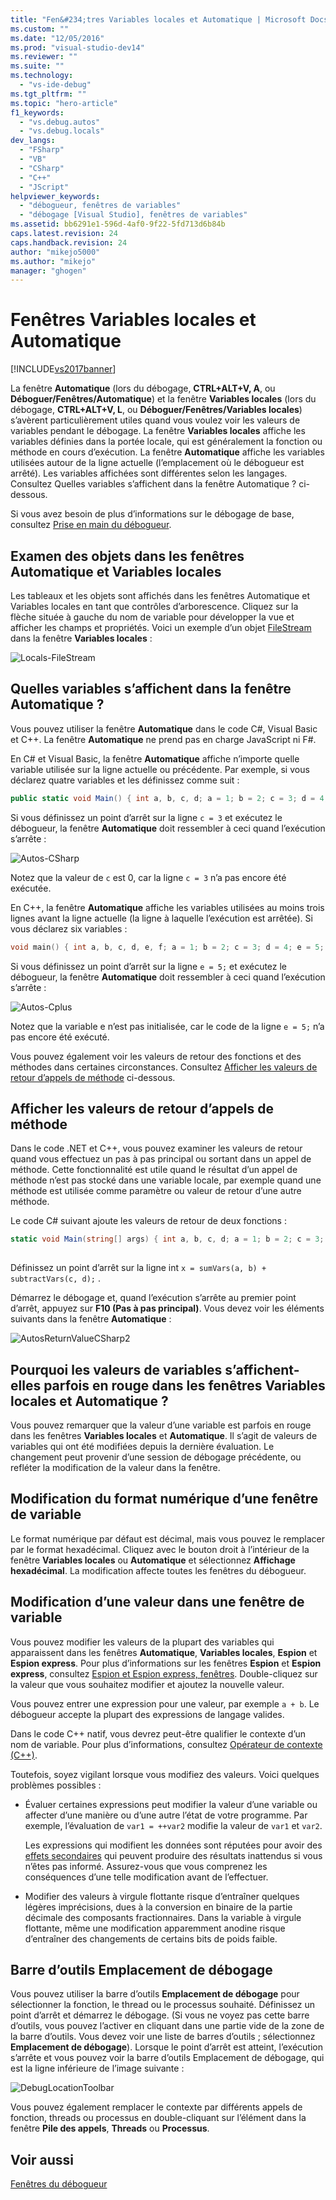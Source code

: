 ```yaml
---
title: "Fen&#234;tres Variables locales et Automatique | Microsoft Docs"
ms.custom: ""
ms.date: "12/05/2016"
ms.prod: "visual-studio-dev14"
ms.reviewer: ""
ms.suite: ""
ms.technology: 
  - "vs-ide-debug"
ms.tgt_pltfrm: ""
ms.topic: "hero-article"
f1_keywords: 
  - "vs.debug.autos"
  - "vs.debug.locals"
dev_langs: 
  - "FSharp"
  - "VB"
  - "CSharp"
  - "C++"
  - "JScript"
helpviewer_keywords: 
  - "débogueur, fenêtres de variables"
  - "débogage [Visual Studio], fenêtres de variables"
ms.assetid: bb6291e1-596d-4af0-9f22-5fd713d6b84b
caps.latest.revision: 24
caps.handback.revision: 24
author: "mikejo5000"
ms.author: "mikejo"
manager: "ghogen"
---
```

# Fen&#234;tres Variables locales et Automatique
[!INCLUDE[vs2017banner](../code-quality/includes/vs2017banner.md)]

La fenêtre **Automatique** \(lors du débogage, **CTRL\+ALT\+V, A**, ou **Déboguer\/Fenêtres\/Automatique**\) et la fenêtre **Variables locales** \(lors du débogage, **CTRL\+ALT\+V, L**, ou **Déboguer\/Fenêtres\/Variables locales**\) s’avèrent particulièrement utiles quand vous voulez voir les valeurs de variables pendant le débogage. La fenêtre **Variables locales** affiche les variables définies dans la portée locale, qui est généralement la fonction ou méthode en cours d’exécution. La fenêtre **Automatique** affiche les variables utilisées autour de la ligne actuelle \(l’emplacement où le débogueur est arrêté\). Les variables affichées sont différentes selon les langages. Consultez Quelles variables s’affichent dans la fenêtre Automatique ? ci\-dessous.  
  
 Si vous avez besoin de plus d’informations sur le débogage de base, consultez [Prise en main du débogueur](../debugger/getting-started-with-the-debugger.md).  
  
## Examen des objets dans les fenêtres Automatique et Variables locales  
 Les tableaux et les objets sont affichés dans les fenêtres Automatique et Variables locales en tant que contrôles d’arborescence. Cliquez sur la flèche située à gauche du nom de variable pour développer la vue et afficher les champs et propriétés. Voici un exemple d’un objet [FileStream](../Topic/FileStream%20Class.md) dans la fenêtre **Variables locales** :  
  
 ![Locals&#45;FileStream](../debugger/media/locals-filestream.png "Locals\-FileStream")  
  
## Quelles variables s’affichent dans la fenêtre Automatique ?  
 Vous pouvez utiliser la fenêtre **Automatique** dans le code C\#, Visual Basic et C\+\+. La fenêtre **Automatique** ne prend pas en charge JavaScript ni F\#.  
  
 En C\# et Visual Basic, la fenêtre **Automatique** affiche n’importe quelle variable utilisée sur la ligne actuelle ou précédente. Par exemple, si vous déclarez quatre variables et les définissez comme suit :  
  
```c#  
public static void Main() { int a, b, c, d; a = 1; b = 2; c = 3; d = 4; }  
```  
  
 Si vous définissez un point d’arrêt sur la ligne `c = 3` et exécutez le débogueur, la fenêtre **Automatique** doit ressembler à ceci quand l’exécution s’arrête :  
  
 ![Autos&#45;CSharp](../debugger/media/autos-csharp.png "Autos\-CSharp")  
  
 Notez que la valeur de `c` est 0, car la ligne `c = 3` n’a pas encore été exécutée.  
  
 En C\+\+, la fenêtre **Automatique** affiche les variables utilisées au moins trois lignes avant la ligne actuelle \(la ligne à laquelle l’exécution est arrêtée\). Si vous déclarez six variables :  
  
```cpp  
void main() { int a, b, c, d, e, f; a = 1; b = 2; c = 3; d = 4; e = 5; f = 6; }  
```  
  
 Si vous définissez un point d’arrêt sur la ligne `e = 5;` et exécutez le débogueur, la fenêtre **Automatique** doit ressembler à ceci quand l’exécution s’arrête :  
  
 ![Autos&#45;Cplus](../debugger/media/autos-cplus.png "Autos\-Cplus")  
  
 Notez que la variable e n’est pas initialisée, car le code de la ligne  `e = 5;` n’a pas encore été exécuté.  
  
 Vous pouvez également voir les valeurs de retour des fonctions et des méthodes dans certaines circonstances. Consultez [Afficher les valeurs de retour d’appels de méthode](#bkmk_returnValue) ci\-dessous.  
  
##  <a name="bkmk_returnValue"></a> Afficher les valeurs de retour d’appels de méthode  
 Dans le code .NET et C\+\+, vous pouvez examiner les valeurs de retour quand vous effectuez un pas à pas principal ou sortant dans un appel de méthode. Cette fonctionnalité est utile quand le résultat d’un appel de méthode n’est pas stocké dans une variable locale, par exemple quand une méthode est utilisée comme paramètre ou valeur de retour d’une autre méthode.  
  
 Le code C\# suivant ajoute les valeurs de retour de deux fonctions :  
  
```c#  
static void Main(string[] args) { int a, b, c, d; a = 1; b = 2; c = 3; d = 4; int x = sumVars(a, b) + subtractVars(c, d); } private static int sumVars(int i, int j) { return i + j; } private static int subtractVars(int i, int j) { return j - i; }  
  
```  
  
 Définissez un point d’arrêt sur la ligne int `x = sumVars(a, b) + subtractVars(c, d);` .  
  
 Démarrez le débogage et, quand l’exécution s’arrête au premier point d’arrêt, appuyez sur **F10 \(Pas à pas principal\)**. Vous devez voir les éléments suivants dans la fenêtre **Automatique** :  
  
 ![AutosReturnValueCSharp2](../debugger/media/autosreturnvaluecsharp2.png "AutosReturnValueCSharp2")  
  
## Pourquoi les valeurs de variables s’affichent\-elles parfois en rouge dans les fenêtres Variables locales et Automatique ?  
 Vous pouvez remarquer que la valeur d’une variable est parfois en rouge dans les fenêtres **Variables locales** et **Automatique**. Il s’agit de valeurs de variables qui ont été modifiées depuis la dernière évaluation. Le changement peut provenir d’une session de débogage précédente, ou refléter la modification de la valeur dans la fenêtre.  
  
## Modification du format numérique d’une fenêtre de variable  
 Le format numérique par défaut est décimal, mais vous pouvez le remplacer par le format hexadécimal. Cliquez avec le bouton droit à l’intérieur de la fenêtre **Variables locales** ou **Automatique** et sélectionnez **Affichage hexadécimal**. La modification affecte toutes les fenêtres du débogueur.  
  
## Modification d’une valeur dans une fenêtre de variable  
 Vous pouvez modifier les valeurs de la plupart des variables qui apparaissent dans les fenêtres **Automatique**, **Variables locales**, **Espion** et **Espion express**. Pour plus d’informations sur les fenêtres **Espion** et **Espion express**, consultez [Espion et Espion express, fenêtres](../debugger/watch-and-quickwatch-windows.md). Double\-cliquez sur la valeur que vous souhaitez modifier et ajoutez la nouvelle valeur.  
  
 Vous pouvez entrer une expression pour une valeur, par exemple `a + b`. Le débogueur accepte la plupart des expressions de langage valides.  
  
 Dans le code C\+\+ natif, vous devrez peut\-être qualifier le contexte d’un nom de variable. Pour plus d’informations, consultez [Opérateur de contexte \(C\+\+\)](../debugger/context-operator-cpp.md).  
  
 Toutefois, soyez vigilant lorsque vous modifiez des valeurs. Voici quelques problèmes possibles :  
  
-   Évaluer certaines expressions peut modifier la valeur d’une variable ou affecter d’une manière ou d’une autre l’état de votre programme. Par exemple, l’évaluation de `var1 = ++var2` modifie la valeur de `var1` et `var2`.  
  
     Les expressions qui modifient les données sont réputées pour avoir des [effets secondaires](https://en.wikipedia.org/wiki/Side_effect_\(computer_science\)) qui peuvent produire des résultats inattendus si vous n’êtes pas informé. Assurez\-vous que vous comprenez les conséquences d’une telle modification avant de l’effectuer.  
  
-   Modifier des valeurs à virgule flottante risque d’entraîner quelques légères imprécisions, dues à la conversion en binaire de la partie décimale des composants fractionnaires. Dans la variable à virgule flottante, même une modification apparemment anodine risque d’entraîner des changements de certains bits de poids faible.  
  
## Barre d’outils Emplacement de débogage  
 Vous pouvez utiliser la barre d’outils **Emplacement de débogage** pour sélectionner la fonction, le thread ou le processus souhaité. Définissez un point d’arrêt et démarrez le débogage. \(Si vous ne voyez pas cette barre d’outils, vous pouvez l’activer en cliquant dans une partie vide de la zone de la barre d’outils. Vous devez voir une liste de barres d’outils ; sélectionnez **Emplacement de débogage**\). Lorsque le point d’arrêt est atteint, l’exécution s’arrête et vous pouvez voir la barre d’outils Emplacement de débogage, qui est la ligne inférieure de l’image suivante :  
  
 ![DebugLocationToolbar](~/debugger/media/debuglocationtoolbar.png "DebugLocationToolbar")  
  
 Vous pouvez également remplacer le contexte par différents appels de fonction, threads ou processus en double\-cliquant sur l’élément dans la fenêtre **Pile des appels**, **Threads** ou **Processus**.  
  
## Voir aussi  
 [Fenêtres du débogueur](../debugger/debugger-windows.md)